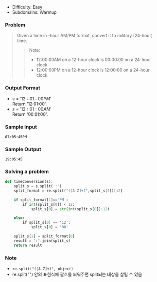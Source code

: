 - Difficulty: Easy
- Subdomains: Warmup

### Problem
> Given a time in -hour AM/PM format, convert it to military (24-hour) time.
>> Note:
>> - 12:00:00AM on a 12-hour clock is 00:00:00 on a 24-hour clock.    
>> - 12:00:00PM on a 12-hour clock is 12:00:00 on a 24-hour clock.
   
### Output Format
- $s='12:01:00PM'$  
Return '12:01:00'.
- $s='12:01:00AM'$  
Return '00:01:00'.

### Sample Input
`
07:05:45PM
`

### Sample Output
`19:05:45`


### Solving a problem
```python
def timeConversion(s):
    split_s = s.split(':')
    split_format = re.split("([A-Z]+)",split_s[2])[:2]
    
    if split_format[1]=='PM':
        if int(split_s[0]) < 12:
            split_s[0] = str(int(split_s[0])+12)
            
    else:
        if split_s[0] == '12':
            split_s[0] = '00'
    
    split_s[2] = split_format[0]
    result = ":".join(split_s)
    return result
```

### Note
- ```re.split("([A-Z]+)", object)```
- re.split("") 안의 표현식에 괄호를 씌워주면 split되는 대상을 살릴 수 있음
